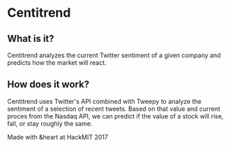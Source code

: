 # Centitrend

## What is it?
Centitrend analyzes the current Twitter sentiment of a given company and predicts how the market will react.

## How does it work?
Centitrend uses Twitter's API combined with Tweepy to analyze the sentiment of a selection of recent tweets.
Based on that value and current proces from the Nasdaq API, we can predict if the value of a stock will rise, fall, or stay roughly the same.

Made with &heart at HackMIT 2017